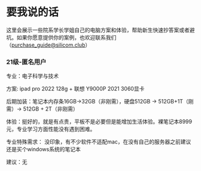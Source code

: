 # 要我说的话

这里会展示一些院系学长学姐自己的电脑方案和体验，帮助新生快速抄答案或者避坑。如果你愿意提供你的案例，也欢迎联系我们（purchase_guide@silicom.club）

### 21级-匿名用户
专业：电子科学与技术

方案: ipad pro 2022 128g + 联想 Y9000P 2021 3060显卡

后期加装：笔记本内存条16GB->32GB（非刚需），硬盘512GB -> 512GB+1T（刚需）-> 512GB + 2T（非刚需）

体验：挺好的，就是有点贵，平板不是必要但是能增加生活体验。裸笔记本8999元，专业学习方面性能没有遇到困难。

专业特殊需求： 没印象，有不少软件不适配mac，在没有自己的服务器之前建议还是买个windows系统的笔记本

建议：无